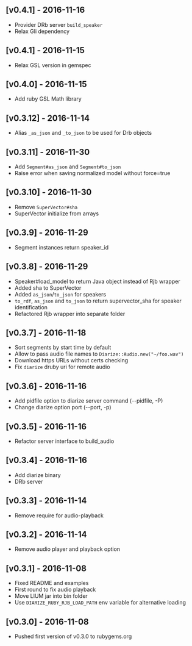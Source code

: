 ## [v0.4.1] - 2016-11-16

- Provider DRb server `build_speaker`
- Relax Gli dependency

## [v0.4.1] - 2016-11-15

- Relax GSL version in gemspec

## [v0.4.0] - 2016-11-15

- Add ruby GSL Math library

## [v0.3.12] - 2016-11-14

- Alias `_as_json` and `_to_json` to be used for Drb objects

## [v0.3.11] - 2016-11-30

- Add `Segment#as_json` and `Segment#to_json`
- Raise error when saving normalized model without force=true

## [v0.3.10] - 2016-11-30

- Remove `SuperVector#sha`
- SuperVector initialize from arrays

## [v0.3.9] - 2016-11-29

- Segment instances return speaker_id

## [v0.3.8] - 2016-11-29

- Speaker#load_model to return Java object instead of Rjb wrapper
- Added sha to SuperVector
- Added `as_json`/`to_json` for speakers
- `to_rdf`, `as_json` and `to_json` to return supervector_sha for speaker identification
- Refactored Rjb wrapper into separate folder

## [v0.3.7] - 2016-11-18

- Sort segments by start time by default
- Allow to pass audio file names to `Diarize::Audio.new("~/foo.wav")`
- Download https URLs without certs checking
- Fix `diarize` druby uri for remote audio

## [v0.3.6] - 2016-11-16

- Add pidfile option to diarize server command (--pidfile, -P)
- Change diarize option port (--port, -p)

## [v0.3.5] - 2016-11-16

- Refactor server interface to build_audio

## [v0.3.4] - 2016-11-16

- Add diarize binary
- DRb server

## [v0.3.3] - 2016-11-14

- Remove require for audio-playback

## [v0.3.2] - 2016-11-14

- Remove audio player and playback option

## [v0.3.1] - 2016-11-08

- Fixed README and examples
- First round to fix audio playback
- Move LIUM jar into bin folder
- Use `DIARIZE_RUBY_RJB_LOAD_PATH` env variable for alternative loading

## [v0.3.0] - 2016-11-08

- Pushed first version of v0.3.0 to rubygems.org
